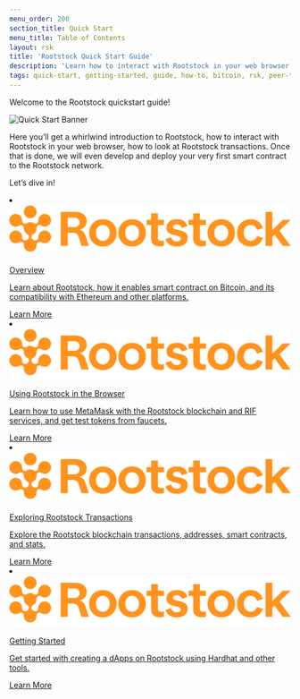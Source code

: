 ```yaml
---
menu_order: 200
section_title: Quick Start
menu_title: Table of Contents
layout: rsk
title: 'Rootstock Quick Start Guide'
description: 'Learn how to interact with Rootstock in your web browser, how to look at Rootstock transactions, develop and deploy your very first smart contract to the Rootstock network.'
tags: quick-start, getting-started, guide, how-to, bitcoin, rsk, peer-to-peer, merged-mining, blockchain, powpeg
---
```


Welcome to the Rootstock quickstart guide!

![Quick Start Banner](/assets/img/guides/quickstart/quick-start-banner.jpg)

Here you’ll get a whirlwind introduction to Rootstock, how to interact with Rootstock in your web browser, how to look at Rootstock transactions.
Once that is done, we will even develop and deploy your very first smart contract to the Rootstock network.

Let’s dive in!


<div class="row features-list">
    <li class="col-xl-6 col-md-6">
        <div class="feature-card">
            <a href="/guides/quickstart/overview/">
                <div class="icon rif h-100">
                    <div class="icon-cont text-center my-auto">
                        <img src="/assets/img/courses/rootstock-logo.png" alt="rootstock icon">
                    </div>
                </div>
            </a>
            <div class="content">
                <a href="/guides/quickstart/overview/">
                    <div class="content-container">
                        <p class="card-title rsk_green">Overview</p>
                        <p class="card-desc">Learn about Rootstock, how it enables smart contract on Bitcoin, and its compatibility with Ethereum and other platforms.</p>
                    </div>
                </a>
                <div class="btn-container">
                    <span></span>
                    <a class="green" href="/guides/quickstart/overview/">Learn More</a>
                </div>
            </div>
        </div>
    </li>
    <li class="col-xl-6 col-md-6">
        <div class="feature-card">
            <a href="/guides/quickstart/browser/">
                <div class="icon rif h-100">
                    <div class="icon-cont text-center my-auto">
                        <img src="/assets/img/courses/rootstock-logo.png" alt="rootstock icon">
                    </div>
                </div>
            </a>
            <div class="content">
                <a href="/guides/quickstart/browser/">
                    <div class="content-container">
                        <p class="card-title rsk_green">Using Rootstock in the Browser</p>
                        <p class="card-desc">Learn how to use MetaMask with the Rootstock blockchain and RIF services, and get test tokens from faucets.</p>
                    </div>
                </a>
                <div class="btn-container">
                    <span></span>
                    <a class="green" href="/guides/quickstart/browser/">Learn More</a>
                </div>
            </div>
        </div>
    </li>
    <li class="col-xl-6 col-md-6">
        <div class="feature-card">
            <a href="/guides/quickstart/transactions/">
                <div class="icon rif h-100">
                    <div class="icon-cont text-center my-auto">
                        <img src="/assets/img/courses/rootstock-logo.png" alt="rootstock icon">
                    </div>
                </div>
            </a>
            <div class="content">
                <a href="/guides/quickstart/transactions/">
                    <div class="content-container">
                        <p class="card-title rsk_green">Exploring Rootstock Transactions</p>
                        <p class="card-desc">Explore the Rootstock blockchain transactions, addresses, smart contracts, and stats.</p>
                    </div>
                </a>
                <div class="btn-container">
                    <span></span>
                    <a class="green" href="/guides/quickstart/transactions/">Learn More</a>
                </div>
            </div>
        </div>
    </li>
    <li class="col-xl-6 col-md-6">
        <div class="feature-card">
            <a href="/guides/quickstart/hardhat/">
                <div class="icon rif h-100">
                    <div class="icon-cont text-center my-auto">
                        <img src="/assets/img/courses/rootstock-logo.png" alt="rootstock icon">
                    </div>
                </div>
            </a>
            <div class="content">
                <a href="/guides/quickstart/hardhat/">
                    <div class="content-container">
                        <p class="card-title rsk_green">Getting Started</p>
                        <p class="card-desc">Get started with creating a dApps on Rootstock using Hardhat and other tools.</p>
                    </div>
                </a>
                <div class="btn-container">
                    <span></span>
                    <a class="green" href="/guides/quickstart/hardhat/">Learn More</a>
                </div>
            </div>
        </div>
    </li>
</div>